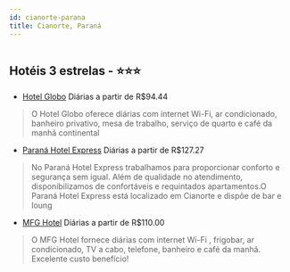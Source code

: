 ```yaml
---
id: cianorte-parana
title: Cianorte, Paraná
---
```


<center><img src="https://static.hotelurbano.com/reservas/prod0/10/10837/5b5f5f790eb0f_hotel-globo.PNG" alt="" /></center>


## Hotéis 3 estrelas - ⭐️⭐️⭐️

-    [Hotel Globo](https://www.hurb.com/hoteis/cianorte/hotel-globo-10837?cmp=18055) Diárias a partir de R$94.44
   > O Hotel Globo oferece diárias com internet Wi-Fi, ar condicionado, banheiro privativo, mesa de trabalho, serviço de quarto e café da manhã continental
-    [Paraná Hotel Express](https://www.hurb.com/hoteis/cianorte/parana-hotel-express-OMN-9561?cmp=18055) Diárias a partir de R$127.27
   > No Paraná Hotel Express trabalhamos para proporcionar conforto e segurança sem igual. Além de qualidade no atendimento, disponibilizamos de confortáveis e requintados apartamentos.O Paraná Hotel Express está localizado em Cianorte e dispõe de bar e loung
-    [MFG Hotel](https://www.hurb.com/hoteis/cianorte/mfg-hotel-10676?cmp=18055) Diárias a partir de R$110.00
   > O MFG Hotel fornece diárias com internet Wi-Fi , frigobar, ar condicionado, TV a cabo, telefone, banheiro e café da manhã.  Excelente custo benefício!
